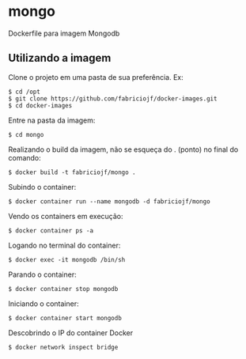 # mongo

Dockerfile para imagem Mongodb

## Utilizando a imagem

Clone o projeto em uma pasta de sua preferência. Ex:

```console
$ cd /opt
$ git clone https://github.com/fabriciojf/docker-images.git
$ cd docker-images
```

Entre na pasta da imagem:

```console
$ cd mongo
```

Realizando o build da imagem, não se esqueça do . (ponto) no final do comando:

```console
$ docker build -t fabriciojf/mongo .
```

Subindo o container:

```console
$ docker container run --name mongodb -d fabriciojf/mongo
```

Vendo os containers em execução:

```console
$ docker container ps -a
```

Logando no terminal do container:

```console
$ docker exec -it mongodb /bin/sh
```

Parando o container:

```console
$ docker container stop mongodb
```

Iniciando o container:

```console
$ docker container start mongodb
```

Descobrindo o IP do container Docker

```console
$ docker network inspect bridge
```